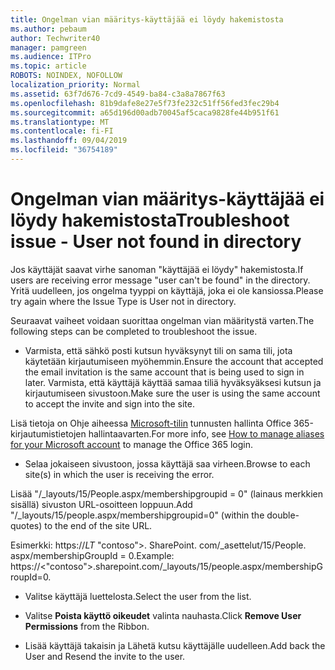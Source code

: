 ```yaml
---
title: Ongelman vian määritys-käyttäjää ei löydy hakemistosta
ms.author: pebaum
author: Techwriter40
manager: pamgreen
ms.audience: ITPro
ms.topic: article
ROBOTS: NOINDEX, NOFOLLOW
localization_priority: Normal
ms.assetid: 63f7d676-7cd9-4549-ba84-c3a8a7867f63
ms.openlocfilehash: 81b9dafe8e27e5f73fe232c51ff56fed3fec29b4
ms.sourcegitcommit: a65d196d00adb70045af5caca9828fe44b951f61
ms.translationtype: MT
ms.contentlocale: fi-FI
ms.lasthandoff: 09/04/2019
ms.locfileid: "36754189"
---
```

# <a name="troubleshoot-issue---user-not-found-in-directory"></a><span data-ttu-id="3890a-102">Ongelman vian määritys-käyttäjää ei löydy hakemistosta</span><span class="sxs-lookup"><span data-stu-id="3890a-102">Troubleshoot issue - User not found in directory</span></span>

<span data-ttu-id="3890a-103">Jos käyttäjät saavat virhe sanoman "käyttäjää ei löydy" hakemistosta.</span><span class="sxs-lookup"><span data-stu-id="3890a-103">If users are receiving error message "user can't be found" in the directory.</span></span> <span data-ttu-id="3890a-104">Yritä uudelleen, jos ongelma tyyppi on käyttäjä, joka ei ole kansiossa.</span><span class="sxs-lookup"><span data-stu-id="3890a-104">Please try again where the Issue Type is User not in directory.</span></span>

<span data-ttu-id="3890a-105">Seuraavat vaiheet voidaan suorittaa ongelman vian määritystä varten.</span><span class="sxs-lookup"><span data-stu-id="3890a-105">The following steps can be completed to troubleshoot the issue.</span></span>

- <span data-ttu-id="3890a-106">Varmista, että sähkö posti kutsun hyväksynyt tili on sama tili, jota käytetään kirjautumiseen myöhemmin.</span><span class="sxs-lookup"><span data-stu-id="3890a-106">Ensure the account that accepted the email invitation is the same account that is being used to sign in later.</span></span> <span data-ttu-id="3890a-107">Varmista, että käyttäjä käyttää samaa tiliä hyväksyäksesi kutsun ja kirjautumiseen sivustoon.</span><span class="sxs-lookup"><span data-stu-id="3890a-107">Make sure the user is using the same account to accept the invite and sign into the site.</span></span> 

<span data-ttu-id="3890a-108">Lisä tietoja on Ohje aiheessa [Microsoft-tilin</a> tunnusten hallinta Office 365-kirjautumistietojen hallintaa](https://support.microsoft.com/help/12407/microsoft-account-how-to-manage-aliases)varten.</span><span class="sxs-lookup"><span data-stu-id="3890a-108">For more info, see [How to manage aliases for your Microsoft account</a> to manage the Office 365 login](https://support.microsoft.com/help/12407/microsoft-account-how-to-manage-aliases).</span></span> 

- <span data-ttu-id="3890a-109">Selaa jokaiseen sivustoon, jossa käyttäjä saa virheen.</span><span class="sxs-lookup"><span data-stu-id="3890a-109">Browse to each site(s) in which the user is receiving the error.</span></span> 

<span data-ttu-id="3890a-110">Lisää "/_layouts/15/People.aspx/membershipgroupid = 0" (lainaus merkkien sisällä) sivuston URL-osoitteen loppuun.</span><span class="sxs-lookup"><span data-stu-id="3890a-110">Add "/_layouts/15/people.aspx/membershipgroupid=0" (within the double-quotes) to the end of the site URL.</span></span> 

<span data-ttu-id="3890a-111">Esimerkki: https://_LT_ "contoso">. SharePoint. com/_asettelut/15/People. aspx/membershipGroupId = 0.</span><span class="sxs-lookup"><span data-stu-id="3890a-111">Example: https://<"contoso">.sharepoint.com/_layouts/15/people.aspx/membershipGroupId=0.</span></span>

- <span data-ttu-id="3890a-112">Valitse käyttäjä luettelosta.</span><span class="sxs-lookup"><span data-stu-id="3890a-112">Select the user from the list.</span></span>

- <span data-ttu-id="3890a-113">Valitse **Poista käyttö oikeudet** valinta nauhasta.</span><span class="sxs-lookup"><span data-stu-id="3890a-113">Click **Remove User Permissions** from the Ribbon.</span></span> 
-  <span data-ttu-id="3890a-114">Lisää käyttäjä takaisin ja Lähetä kutsu käyttäjälle uudelleen.</span><span class="sxs-lookup"><span data-stu-id="3890a-114">Add back the User and Resend the invite to the user.</span></span>


